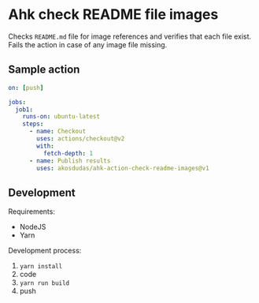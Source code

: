 # Ahk check README file images

Checks `README.md` file for image references and verifies that each file exist. Fails the action in case of any image file missing.

## Sample action

```yml
on: [push]

jobs:
  job1:
    runs-on: ubuntu-latest
    steps:
      - name: Checkout
        uses: actions/checkout@v2
        with:
          fetch-depth: 1
      - name: Publish results
        uses: akosdudas/ahk-action-check-readme-images@v1
```

## Development

Requirements:

- NodeJS
- Yarn

Development process:

1. `yarn install`
1. code
1. `yarn run build`
1. push
